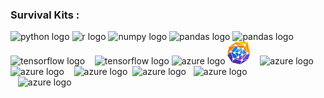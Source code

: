 <h3 align="left"><b>Survival Kits : </b></h3>

<div align="left">
  <img src="https://cdn.jsdelivr.net/gh/devicons/devicon/icons/python/python-original.svg" height="40" width="52" alt="python logo"  />
  <img src="https://cdn.jsdelivr.net/gh/devicons/devicon/icons/r/r-original.svg" height="40" width="52" alt="r logo"  />
  <img src="https://cdn.jsdelivr.net/gh/devicons/devicon/icons/numpy/numpy-original.svg" height="40" width="52" alt="numpy logo"  />
  <img src="https://cdn.jsdelivr.net/gh/devicons/devicon/icons/pandas/pandas-original.svg" height="40" width="52" alt="pandas logo"  />
  <img src="https://upload.wikimedia.org/wikipedia/commons/thumb/0/05/Scikit_learn_logo_small.svg/1200px-Scikit_learn_logo_small.svg.png" height="40" width="58" alt="pandas logo"/>  
  <img src="https://upload.wikimedia.org/wikipedia/commons/thumb/2/2d/Tensorflow_logo.svg/1200px-Tensorflow_logo.svg.png" height="40" width="40" alt="tensorflow logo"/>   
  <img src="https://img.stackshare.io/service/5601/keras.png" height="38" width="38" alt="tensorflow logo"/>
  <img src="https://developer-blogs.nvidia.com/wp-content/uploads/2017/04/logo.png" height="42" width="58" alt="azure logo"/>
  <img src="https://raw.githubusercontent.com/pyg-team/pyg_sphinx_theme/master/pyg_sphinx_theme/static/img/pyg_logo.png" height="36" width="36" alt="azure logo"/>   
  <img src="https://avatars.githubusercontent.com/u/58386951?v=4&s=400" height="42" width="42" alt="azure logo"  />   
  <img src="https://upload.wikimedia.org/wikipedia/commons/thumb/8/86/Google_JAX_logo.svg/1200px-Google_JAX_logo.svg.png" height="35" width="52" alt="azure logo"/>   
  <img src="https://raw.githubusercontent.com/wandb/assets/main/wandb-dots-logo.svg" height="36" width="52" alt="azure logo"/> 
  <img src="https://cdn.jsdelivr.net/gh/devicons/devicon/icons/opencv/opencv-original.svg" height="40" width="52" alt="azure logo"/>  
  <img src="https://onnxruntime.ai/images/ONNX-Icon.png" height="40" width="40" alt="azure logo"/>   
</div>

<div align="left">
     <img src="https://cdn.cdnlogo.com/logos/f/50/flask.svg" height="40" width="48" alt="azure logo"/>
  <!-- <img src="https://streamlit.io/images/brand/streamlit-mark-color.svg" height="40" width="52" alt="azure logo"/>  
  <img src="https://innovationyourself.com/wp-content/uploads/2021/10/rasa.png" height="45" width="45" alt="azure logo"/>
  <img src="https://huggingface.co/datasets/huggingface/brand-assets/resolve/main/hf-logo.png" height="45" width="45" alt="azure logo"/> -->
</div>
